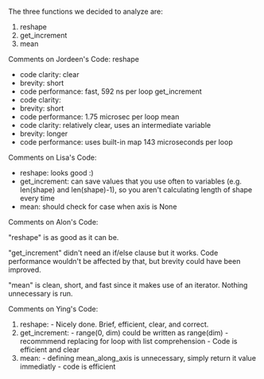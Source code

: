 The three functions we decided to analyze are:
1. reshape
2. get_increment
3. mean

Comments on Jordeen's Code:
reshape
- code clarity: clear
- brevity: short
- code performance: fast, 592 ns per loop
get_increment
- code clarity:
- brevity: short
- code performance: 1.75 microsec per loop
mean
- code clarity: relatively clear, uses an intermediate variable
- brevity: longer
- code performance: uses built-in map 143 microseconds per loop


Comments on Lisa's Code: 
- reshape: looks good :)
- get_increment: can save values that you use often to variables (e.g. len(shape) and len(shape)-1),
	so you aren't calculating length of shape every time
- mean: should check for case when axis is None

Comments on Alon's Code:

"reshape" is as good as it can be.

"get_increment" didn't need an if/else clause but it works.
Code performance wouldn't be affected by that, but brevity could have been improved.

"mean" is clean, short, and fast since it makes use of an iterator.
Nothing unnecessary is run.


Comments on Ying's Code:
  1. reshape:
    - Nicely done. Brief, efficient, clear, and correct.
  2. get_increment:
    - range(0, dim) could be written as range(dim)
    - recommmend replacing for loop with list comprehension
    - Code is efficient and clear
  3. mean:
    - defining mean_along_axis is unnecessary, simply return it
      value immediatly 
    - code is efficient
